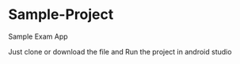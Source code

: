 # Sample-Project
Sample Exam App

Just clone or download the file and Run the project in android studio
